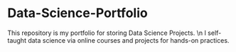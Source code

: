 # Data-Science-Portfolio
This repository is my portfolio for storing Data Science Projects.
\n
I self-taught data science via online courses and projects for hands-on practices. 
